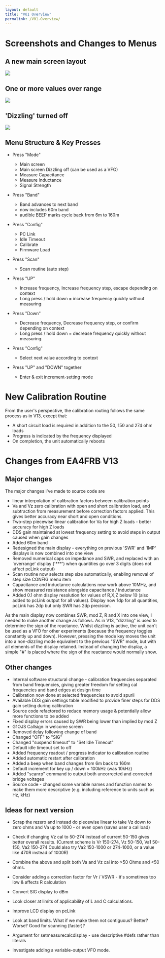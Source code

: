 ```yaml
---
layout: default
title: "V01 Overview"
permalink: /V01-Overview/
---
```

# Screenshots and Changes to Menus 
## A new main screen layout
![](https://g1ojs.github.io/G1OJS-MR300-SARK100-Firmware/assets/img/2025-01-05%20Main%20screen%2050%20Ohms.png)

## One or more values over range
![](https://g1ojs.github.io/G1OJS-MR300-SARK100-Firmware/assets/img/2025-01-05%20Overrange.png)

## 'Dizzling' turned off
![](https://g1ojs.github.io/G1OJS-MR300-SARK100-Firmware/assets/img/2025-01-05%20Dizzling%20off.png)

## Menu Structure & Key Presses
- Press "Mode"
    - Main screen
    - Main screen Dizzling off (can be used as a VFO)
    - Measure Capacitance
    - Measure Inductance
    - Signal Strength
- Press "Band"
    - Band advances to next band
    - now includes 60m band
    - audible BEEP marks cycle back from 6m to 160m
- Press "Config"
    - PC Link
    - Idle Timeout
    - Calibrate
    - Firmware Load
- Press "Scan"
    - Scan routine (auto step)

- Press "UP"
    - Increase frequency, Increase frequency step, escape depending on context
    - Long press / hold down = increase frequency quickly without measuring
- Press "Down"
    - Decrease frequency, Decrease frequency step, or confirm depending on context
    - Long press / hold down = decrease frequency quickly without measuring
- Press "Config"
    - Select next value according to context
- Press "UP" and "DOWN" together
    - Enter & exit increment-setting mode

# New Calibration Routine
From the user's perspective, the calibration routing follows the same process as in V13, except that:
- A short circuit load is required in addition to the 50, 150 and 274 ohm loads
- Progress is indicated by the frequency displayed
- On completion, the unit automatically reboots

# Changes from EA4FRB V13

## Major changes
The major changes I've made to source code are
- linear interpolation of calibration factors between calibration points
- Va and Vz zero calibration with open and short calibration load, and subtraction from measurement before correction factors applied. This gives better accuracy near short and open conditions.
- Two-step piecewise linear calibration for Va for high Z loads - better accuracy for high Z loads
- DDS gain maintained at lowest frequency setting to avoid steps in output caused when gain changes
- Added 60m band
- Redesigned the main display - everything on previous 'SWR' and 'IMP' displays is now combined into one view
- Removed numerical caps on impedance and SWR, and replaced with an 'overrange' display ('***') when quantities go over 3 digits (does not affect pcLink output)
- Scan routine now selects step size automatically, enabling removal of step size CONFIG menu item
- Capacitance and inductance calculations now work above 10MHz, and show measured resistance alongside capacitance / inductance
- Added 0.1 ohm display resolution for values of R,X,Z below 10 (also added to pcLink output for all values). Display now 1dp for all quantities, pcLink has 2dp but only SWR has 2dp precision.

As the main display now combines SWR, mod Z, R and X into one view, I needed to make another change as follows. As in V13, "dizzling" is used to determine the sign of the reactance. Whilst dizzling is active, the unit can't be used as a VFO for other experiments (because the frequency toggles constantly up and down). However, pressing the mode key moves the unit into a non-dizzling mode equivalent to the previous "SWR" mode, but with all elements of the display retained. Instead of changing the display, a simple "#" is placed where the sign of the reactance would normally show. 


## Other changes
- Internal software structural change - calibration frequencies separated from band frequencies, giving greater freedom for setting cal frequencies and band edges at design time
- Calibration now done at selected frequencies to avoid spurii
- Available DDS gain settings table modified to provide finer steps for DDS gain setting during calibration
- Source code refactored to reduce memory usage & potentially allow more functions to be added
- Fixed display errors caused by SWR being lower than implied by mod Z
- G1OJS Callsign in welcome screen
- Removed delay following change of band
- Changed "OFF" to "SIG"
- Changed "suspend timeout" to "Set Idle Timeout"
- Default idle timeout set to off
- Added frequency readout / progress indicator to calibration routine
- Added automatic restart after calibration
- Added a beep when band changes from 6m back to 160m
- Default increment for key up / down = 100kHz (was 10kHz)
- Added "scanrp" command to output both uncorrected and corrected bridge voltages
- Source code - changed some variable names and function names to make them more descriptive (e.g. including reference to units such as Hz, kHz)

## Ideas for next version
- Scrap the rezero and instead do piecewise linear to take Vz down to zero ohms and Va up to 1000 - or even open (saves user a cal load)
- Check if changing Vz cal to 50-274 instead of current 50-150 gives better overall results. 
   (Current scheme is Vr 150-274, Vz 50-150, Va1 50-150, Va2 150-274 Could also try Va2 150-1000 or 274-1000, or a value like 470R instead of 1000R)
- Combine the above and split both Va and Vz cal into >50 Ohms and <50 ohms.
- Consider adding a correction factor for Vr / VSWR - it's sometimes too low & affects R calculation

- Convert SIG display to dBm
- Look closer at limits of applicability of L and C calculations.
- Improve LCD display on pcLink
- Look at band limits. What if we make them not contiguous? Better? Worse? Good for scanning (faster)?
- Argument for setmeasurecalcdisplay - use descriptive #defs rather than literals
- Investigate adding a variable-output VFO mode.






